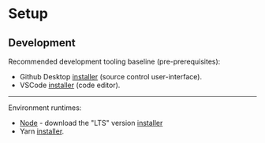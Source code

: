 # Setup

## Development

Recommended development tooling baseline (pre-prerequisites):

- Github Desktop [installer](https://desktop.github.com/) (source control user-interface).
- VSCode [installer](https://code.visualstudio.com/) (code editor).

---
Environment runtimes:

- [Node](https://nodejs.org) - download the "LTS" version [installer](https://nodejs.org)
- Yarn [installer](https://yarnpkg.com/getting-started/install).


